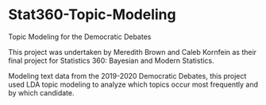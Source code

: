 # Stat360-Topic-Modeling
Topic Modeling for the Democratic Debates

This project was undertaken by Meredith Brown and Caleb Kornfein as their final project for Statistics 360: Bayesian and Modern Statistics.

Modeling text data from the 2019-2020 Democratic Debates, this project used LDA topic modeling to analyze which topics occur most frequently and by which candidate.
